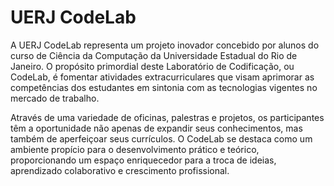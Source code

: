 # UERJ CodeLab

A UERJ CodeLab representa um projeto inovador concebido por alunos do curso de Ciência da Computação da Universidade Estadual do Rio de Janeiro. O propósito primordial deste Laboratório de Codificação, ou CodeLab, é fomentar atividades extracurriculares que visam aprimorar as competências dos estudantes em sintonia com as tecnologias vigentes no mercado de trabalho.

Através de uma variedade de oficinas, palestras e projetos, os participantes têm a oportunidade não apenas de expandir seus conhecimentos, mas também de aperfeiçoar seus currículos. O CodeLab se destaca como um ambiente propício para o desenvolvimento prático e teórico, proporcionando um espaço enriquecedor para a troca de ideias, aprendizado colaborativo e crescimento profissional.

